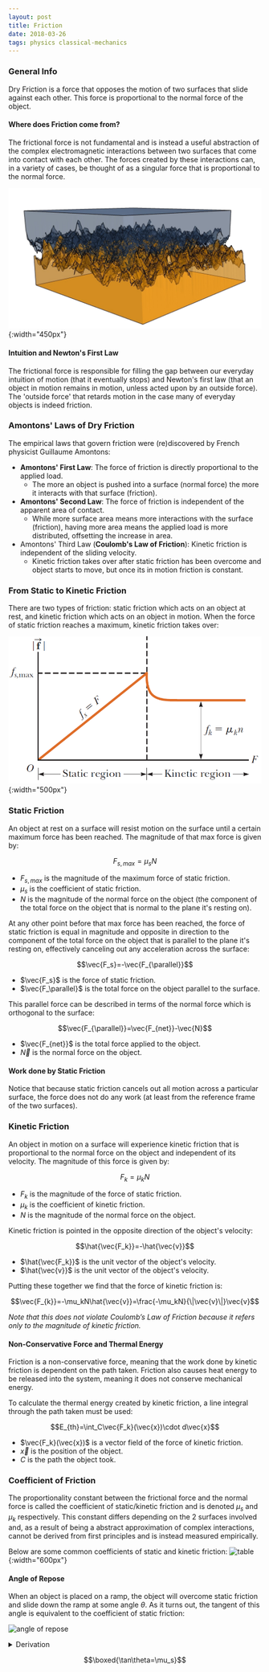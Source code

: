```yaml
---
layout: post
title: Friction
date: 2018-03-26
tags: physics classical-mechanics
---
```

### General Info
<!-- & Table of Contents -->
Dry Friction is a force that opposes the motion of two surfaces that slide against each other. This force is proportional to the normal force of the object.

<!-- - [Amontons' Laws of Dry Friction](#amontons-laws-of-dry-friction)
- [From Static to Kinetic Friction](#from-static-to-kinetic-friction)
- [Static Friction](#static-friction)
- [Kinetic Friction](#kinetic-friction)
- [Coefficient of Friction](#coefficient-of-friction) -->

#### Where does Friction come from?
The frictional force is not fundamental and is instead a useful abstraction of the complex electromagnetic interactions between two surfaces that come into contact with each other. The forces created by these interactions can, in a variety of cases, be thought of as a singular force that is proportional to the normal force.

![complexfriction](/assets/physics/friction_between_surfaces.png?style=centerme){:width="450px"}

#### Intuition and Newton's First Law
The frictional force is responsible for filling the gap between our everyday intuition of motion (that it eventually stops) and Newton's first law (that an object in motion remains in motion, unless acted upon by an outside force). The 'outside force' that retards motion in the case many of everyday objects is indeed friction.
$\renewcommand{\vec}[1]{\mathbf{#1}}$
<!--more-->

<!-- ![xkcd](https://imgs.xkcd.com/comics/experiment.png?style=centerme)
<center><i>Relevant xckd</i></center> -->

### Amontons' Laws of Dry Friction
The empirical laws that govern friction were (re)discovered by French physicist Guillaume Amontons:

- **Amontons' First Law**: The force of friction is directly proportional to the applied load.
  - The more an object is pushed into a surface (normal force) the more it interacts with that surface (friction).
- **Amontons' Second Law**: The force of friction is independent of the apparent area of contact.
  - While more surface area means more interactions with the surface (friction), having more area means the applied load is more distributed, offsetting the increase in area.
- Amontons' Third Law (**Coulomb's Law of Friction**): Kinetic friction is independent of the sliding velocity.
  - Kinetic friction takes over after static friction has been overcome and object starts to move, but once its in motion friction is constant.

### From Static to Kinetic Friction
There are two types of friction: static friction which acts on an object at rest, and kinetic friction which acts on an object in motion. When the force of static friction reaches a maximum, kinetic friction takes over:

![graph](/assets/physics/friction_graph.png?style=centerme){:width="500px"}

### Static Friction
An object at rest on a surface will resist motion on the surface until a certain maximum force has been reached. The magnitude of that max force is given by:

$$F_{s,max}=\mu_sN$$

- $F_{s,max}$ is the magnitude of the maximum force of static friction.
- $\mu_s$ is the coefficient of static friction.
- $N$ is the magnitude of the normal force on the object (the component of the total force on the object that is normal to the plane it's resting on).

At any other point before that max force has been reached, the force of static friction is equal in magnitude and opposite in direction to the component of the total force on the object that is parallel to the plane it's resting on, effectively canceling out any acceleration across the surface:

$$\vec{F_s}=-\vec{F_{\parallel}}$$

- $\vec{F_s}$ is the force of static friction.
- $\vec{F_\parallel}$ is the total force on the object parallel to the surface.

This parallel force can be described in terms of the normal force which is orthogonal to the surface:

$$\vec{F_{\parallel}}=\vec{F_{net}}-\vec{N}$$

- $\vec{F_{net}}$ is the total force applied to the object.
- $\vec{N}$ is the normal force on the object.

#### Work done by Static Friction
Notice that because static friction cancels out all motion across a particular surface, the force does not do any work (at least from the reference frame of the two surfaces).

### Kinetic Friction
An object in motion on a surface will experience kinetic friction that is proportional to the normal force on the object and independent of its velocity. The magnitude of this force is given by:

$$F_{k}=\mu_kN$$

- $F_{k}$ is the magnitude of the force of static friction.
- $\mu_k$ is the coefficient of kinetic friction.
- $N$ is the magnitude of the normal force on the object.

Kinetic friction is pointed in the opposite direction of the object's velocity:

$$\hat{\vec{F_k}}=-\hat{\vec{v}}$$

- $\hat{\vec{F_k}}$ is the unit vector of the object's velocity.
- $\hat{\vec{v}}$ is the unit vector of the object's velocity.

Putting these together we find that the force of kinetic friction is:

$$\vec{F_{k}}=-\mu_kN\hat{\vec{v}}=\frac{-\mu_kN}{\|\vec{v}\|}\vec{v}$$

*Note that this does not violate Coulomb’s Law of Friction because it refers only to the magnitude of kinetic friction.*

#### Non-Conservative Force and Thermal Energy
Friction is a non-conservative force, meaning that the work done by kinetic friction is dependent on the path taken. Friction also causes heat energy to be released into the system, meaning it does not conserve mechanical energy.

To calculate the thermal energy created by kinetic friction, a line integral through the path taken must be used:

$$E_{th}=\int_C\vec{F_k}(\vec{x})\cdot d\vec{x}$$

- $\vec{F_k}(\vec{x})$ is a vector field of the force of kinetic friction.
- $\vec{x}$ is the position of the object.
- $C$ is the path the object took.

### Coefficient of Friction
The proportionality constant between the frictional force and the normal force is called the coefficient of static/kinetic friction and is denoted $\mu_s$ and $\mu_k$ respectively. This constant differs depending on the 2 surfaces involved and, as a result of being a abstract approximation of complex interactions, cannot be derived from first principles and is instead measured empirically.

Below are some common coefficients of static and kinetic friction:
![table](http://hadron.physics.fsu.edu/~crede/TEACHING/PHY2048C/Calendar/W6_D1/Friction%20Coefficients_files/friction-coeffs.gif){:width="600px"}

<!-- ![xkcd](https://imgs.xkcd.com/comics/mu.png?style=centerme)
<center><i>Relevant xckd</i></center> -->

#### Angle of Repose
When an object is placed on a ramp, the object will overcome static friction and slide down the ramp at some angle $\theta$. As it turns out, the tangent of this angle is equivalent to the coefficient of static friction:

![angle of repose](https://upload.wikimedia.org/wikipedia/commons/8/85/Free_body.svg?style=centerme)

<details><summary>Derivation</summary><p>

$$\begin{align*}
N=mg\cos\theta \tag{force normal to the ramp}\\
\mu_sN=mg\sin\theta \tag{$F_k$ at the moment of slipping}\\
\mu_smg\cos\theta=mg\sin\theta\\
\mu_s=\frac{\sin\theta}{\cos\theta}=\tan\theta
\end{align*}$$</p></details>

$$\boxed{\tan\theta=\mu_s}$$
